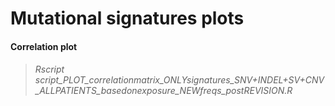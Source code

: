 
# Mutational signatures plots

#### Correlation plot
> ###### Rscript script_PLOT_correlationmatrix_ONLYsignatures_SNV+INDEL+SV+CNV_ALLPATIENTS_basedonexposure_NEWfreqs_postREVISION.R
